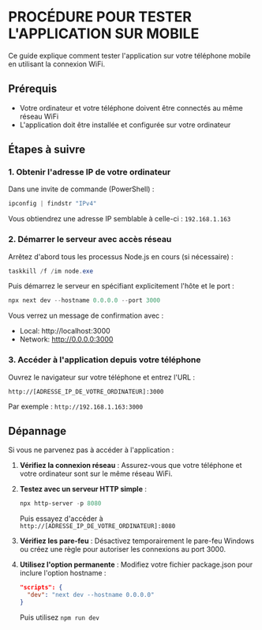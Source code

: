 # PROCÉDURE POUR TESTER L'APPLICATION SUR MOBILE

Ce guide explique comment tester l'application sur votre téléphone mobile en utilisant la connexion WiFi.

## Prérequis

- Votre ordinateur et votre téléphone doivent être connectés au même réseau WiFi
- L'application doit être installée et configurée sur votre ordinateur

## Étapes à suivre

### 1. Obtenir l'adresse IP de votre ordinateur

Dans une invite de commande (PowerShell) :

```powershell
ipconfig | findstr "IPv4"
```

Vous obtiendrez une adresse IP semblable à celle-ci : `192.168.1.163`

### 2. Démarrer le serveur avec accès réseau

Arrêtez d'abord tous les processus Node.js en cours (si nécessaire) :

```powershell
taskkill /f /im node.exe
```

Puis démarrez le serveur en spécifiant explicitement l'hôte et le port :

```powershell
npx next dev --hostname 0.0.0.0 --port 3000
```

Vous verrez un message de confirmation avec :
- Local: http://localhost:3000
- Network: http://0.0.0.0:3000

### 3. Accéder à l'application depuis votre téléphone

Ouvrez le navigateur sur votre téléphone et entrez l'URL :

```
http://[ADRESSE_IP_DE_VOTRE_ORDINATEUR]:3000
```

Par exemple : `http://192.168.1.163:3000`

## Dépannage

Si vous ne parvenez pas à accéder à l'application :

1. **Vérifiez la connexion réseau** : Assurez-vous que votre téléphone et votre ordinateur sont sur le même réseau WiFi.

2. **Testez avec un serveur HTTP simple** :
   ```powershell
   npx http-server -p 8080
   ```
   Puis essayez d'accéder à `http://[ADRESSE_IP_DE_VOTRE_ORDINATEUR]:8080`

3. **Vérifiez les pare-feu** : Désactivez temporairement le pare-feu Windows ou créez une règle pour autoriser les connexions au port 3000.

4. **Utilisez l'option permanente** : Modifiez votre fichier package.json pour inclure l'option hostname :
   ```json
   "scripts": {
     "dev": "next dev --hostname 0.0.0.0"
   }
   ```
   Puis utilisez `npm run dev` 